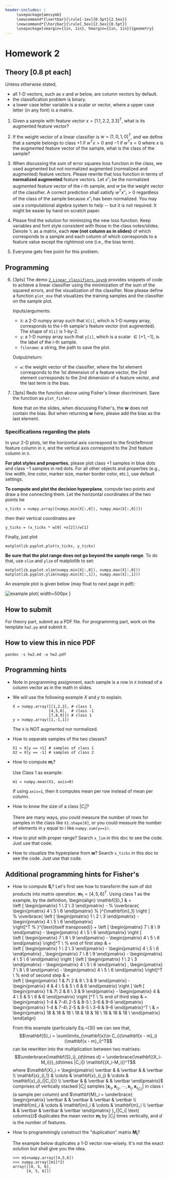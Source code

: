 ```yaml
---
header-includes: |
     \usepackage{amssymb}
     \newcommand*{\vertbar}{\rule[-1ex]{0.5pt}{2.5ex}}
     \newcommand*{\horzbar}{\rule[.5ex]{2.5ex}{0.5pt}}
     \usepackage[vmargin={1in, 1in}, hmargin={1in, 1in}]{geometry}
---
```


# Homework 2

## Theory [0.8 pt each]

Unless otherwise stated, 

   * all 1-D vectors, such as $x$ and $w$ below, are column vectors by default.
   * the classification problem is binary. 
   * a lower case letter variable is a scalar or vector, where a upper case letter (in any font) is a matrix.

1. Given a sample with feature vector $x=[1.1, 2.2, 3.3]^T$,  what is its augmented feature vector? 

2. If the weight vector of a linear classifier is $w=[1, 0, 1, 0]^T$, and we define that a sample belongs to class $+1$ if $w^Tx>0$ and $-1$ if $w^Tx<0$ where $x$ is the augmented feature vector of the sample, what is the class of the sample? 

3. When discussing the sum of error squares loss function in the class, we used augmented but not normalized augmented (normalized and augmented) feature vectors. Please rewrite that loss function in terms of 
**normalized augmented** feature vectors. Let $x''_i$ be the normalized augmented feature vector of the $i$-th sample, and $w$ be the weight vector of the classifier. A correct prediction shall satisfy $w^Tx''_i>0$ regardless of the class of the sample because $x''_i$ has been normalized. You may use a computational algebra system to help -- but it is not required. It might be easier by hand on scratch paper.

4. Please find the solution for minimizing the new loss function. Keep variables and font style consistent with those in the class notes/slides. Denote $\mathbb{X}$ as a matrix, each **row (not column as in slides)** of which corresponds to a sample and each column of which corresponds to a feature value except the rightmost one (i.e., the bias term). 

5. Everyone gets free point for this problem. 

## Programming

6. [3pts] The demo [`2_Linear_classifiers.ipynb`](./2_Linear_classifiers.ipynb) provides snippets of code to achieve a linear classifier using the minimization of the sum of the squared errors, and the visualization of the classifier. Now please define a function `plot_mse` that visualizes the training samples and the classifier on the sample plot. 

    Inputs/arguments: 

    * `X`: a 2-D numpy array such that `X[i]`, which is 1-D numpy array, corresponds to the i-th sample's feature vector (not augmented). The shape of `X[i]` is 1-by-2. 
    * `y`: a 1-D numpy array such that `y[i]`, which is a scalar $\in[+1, -1]$, is the label of the i-th sample. 
    * `filename`: a string, the path to save the plot. 

    Output/return: 

    * `w`: the weight vector of the classifier, where the 1st element corresponds to the 1st dimension of a feature vector, the 2nd element corresponds to the 2nd dimension of a feature vector, and the last term is the bias. 

7. [3pts] Redo the function above using Fisher's linear discriminant. Save the function as `plot_fisher`. 

   Note that on the slides, when discussing Fisher's, the $\mathbf{w}$ does not contain the bias. But when returning $\mathbf{w}$ here, please add the bias as the last element.

### Specifications regarding the plots

In your 2-D plots, let the horizontal axis correspond to the first/leftmost feature column in `X`, and the vertical axis correspond to the 2nd feature column in `X`. 

**For plot styles and properties**, please plot class $+1$ samples in blue dots and class $-1$ samples in red dots. For all other objects and properties (e.g., line width, line color, marker size, marker border color, etc.), use default settings.

**To compute and plot the decision hyperplane**, compute two points and draw a line connecting them. Let the horizontal coordinates of the two points be 
```
x_ticks = numpy.array([numpy.min(X[:,0]), numpy.max(X[:,0])])
```
then their vertical coordinates are 
```
y_ticks = (x_ticks * w[0] +x[2])/w[1]
```
Finally, just plot
```
matplotlib.pyplot.plot(x_ticks, y_ticks)
```

**Be sure that the plot range does not go beyond the sample range**. To do that, use `xlim` and `ylim` of matplotlib to set: 

```
matplotlib.pyplot.xlim(numpy.min(X[:,0]), numpy.max(X[:,0]))
matplotlib.pyplot.ylim(numpy.min(X[:,1]), numpy.max(X[:,1]))
```

An example plot is given below (may float to next page in pdf): 

![example plot](test3.png){ width=500px }

## How to submit 
For theory part, submit as a PDF file. For programming part, work on the template `hw2.py` and submit it. 

## How to view this in nice PDF
`pandoc -s hw2.md -o hw2.pdf` 

## Programming hints
- Note in programming assignment, each sample is a row in `X` instead of a column vector as in the math in slides. 
- We will use the following example $X$ and $y$ to explain. 
  ```
  X = numpy.array([[1,2,3], # class 1
                  [4,5,6],  # class -1
                  [7,8,9]]) # class 1
  y = numpy.array([1,-1,1])
  ```
  The `X` is NOT augmented nor normalized. 
- How to separate samples of the two classes? 
  ```
  X1 = X[y == +1] # samples of class 1
  X2 = X[y == -1] # samples of class 2
  ```
- How to compute $\mathbf{m}_i$? 

  Use Class 1 as example: 
  ```
  m1 = numpy.mean(X1, axis=0) 
  ```
  If using `axis=1`, then it computes mean per row instead of mean per column. 
- How to know the size of a class $|C_i|$? 

  There are many ways, you could measure the number of rows for samples in the 
  class like `X1.shape[0]`, or you could measure the number of elements in `y` 
  equal to $i$ like `numpy.sum(y==1)`.
- How to plot with proper range? 
  Search `x_lim` in this doc to see the code. Just use that code. 
- How to visualize the hyperplane from $\mathbf{w}$? 
  Search `x_ticks` in this doc to see the code. Just use that code. 

## Additional programming hints for Fisher's
- How to compute $\mathbf{S}_i$? 
  Let's first see how to transform the sum of dot products into matrix operation. 
  $\mathbf{m}_1=[4,5,6]^T$. 
  Using class 1 as the example, by the definition, 
  \begin{align}
  \mathbf{S}_1 & =  
    \left [
      \begin{pmatrix}
      1 \\ 2 \\ 3
      \end{pmatrix} 
            - 
%      \overbrace{
        \begin{pmatrix}
        4 \\ 5 \\ 6
        \end{pmatrix} 
%       }^{\mathbf{m}_1}
    \right ]  
%    \overbrace{
      \left [
        \begin{pmatrix}
        1 \\ 2 \\ 3
        \end{pmatrix} 
              - 
        \begin{pmatrix}
        4 \\ 5 \\ 6
        \end{pmatrix}     
      \right]^T
%    }^{\text{itself transposed}}
  +
    \left [
      \begin{pmatrix}
      7 \\ 8 \\ 9
      \end{pmatrix} 
            - 
      \begin{pmatrix}
      4 \\ 5 \\ 6
      \end{pmatrix} 
    \right ]  
    \left [
      \begin{pmatrix}
      7 \\ 8 \\ 9
      \end{pmatrix} 
            - 
      \begin{pmatrix}
      4 \\ 5 \\ 6
      \end{pmatrix} 
    \right]^T  \\           % end of first step
  & =  
  \left [
    \begin{pmatrix}
      1 \\ 2 \\ 3
      \end{pmatrix} 
            - 
      \begin{pmatrix}
      4 \\ 5 \\ 6
      \end{pmatrix} 
    , 
      \begin{pmatrix}
      7 \\ 8 \\ 9
      \end{pmatrix} 
            - 
      \begin{pmatrix}
      4 \\ 5 \\ 6
      \end{pmatrix} 
    \right ]
    \left [
    \begin{pmatrix}
      1 \\ 2 \\ 3
      \end{pmatrix} 
            - 
      \begin{pmatrix}
      4 \\ 5 \\ 6
      \end{pmatrix} 
    , 
      \begin{pmatrix}
      7 \\ 8 \\ 9
      \end{pmatrix} 
            - 
      \begin{pmatrix}
      4 \\ 5 \\ 6
      \end{pmatrix} 
    \right]^T  \\           % end of second step
  & =  
    \left [
      \begin{pmatrix}
      1 & 7\\ 2 & 8 \\ 3 & 9
      \end{pmatrix} 
            - 
      \begin{pmatrix}
      4 & 4 \\ 5 & 5 \\ 6 & 6
      \end{pmatrix} 
    \right ]
    \left [ 
      \begin{pmatrix}
      1 & 7\\ 2 & 8 \\ 3 & 9
      \end{pmatrix} 
            - 
      \begin{pmatrix}
      4 & 4 \\ 5 & 5 \\ 6 & 6
      \end{pmatrix}
    \right ]^T \\  % end of third step 
  & = 
      \begin{pmatrix}
      1-4 & 7-4\\ 2-5 & 8-5 \\ 3-6 & 9-6
      \end{pmatrix} 
      \begin{pmatrix}
      1-4 & 7-4\\ 2-5 & 8-5 \\ 3-6 & 9-6
      \end{pmatrix}^T  \\
  & = 
      \begin{pmatrix}
      18 & 18 & 18 \\
      18 & 18 & 18 \\
      18 & 18 & 18 \\
      \end{pmatrix}
    \end{align}

  
  <!-- First, duplicate $\mathbf{m}_1$ is a matrix $M:=$
  First subtract $\mathbf{m}_1$ from each row of $X_{C_1}$ resulting in a matrix 
  $(\mathbf{X_{}})$ -->
  

  From this example (particularly Eq.~(3)) we can see that, 
  $$\mathbf{S}_i = \sum\limits_{\mathbf{x}\in C_i}(\mathbf{x - m}_i) (\mathbf{x - m}_i)^T$$ can be rewritten into the multiplication between two matrixes: 
  $$\underbrace{\mathbf{S}_i}_{d\times d}
   = \underbrace{\mathbf{(X_i-M_i)}}_{d\times |C_i|}
     \mathbf{(X_i-M_i)}^T$$ where 
  $\mathbf{X}_i = \begin{pmatrix}
    \vertbar     &            & \vertbar           &          & \vertbar  \\
    \mathbf{x}_{i_1} & \cdots &  \mathbf{x}_{i_j} & \cdots   & \mathbf{x}_{i_{|C_i|}} \\
    \vertbar     &            & \vertbar           &          & \vertbar 
  \end{pmatrix}$
  comprises of vertically stacked $|C_i|$ samples $[\mathbf{x}_{i_1}, \mathbf{x}_{i_2}, \cdots, \mathbf{x}_{i_j}, \mathbf{x}_{i_{|C_i|}}]$ in class $i$ (a sample per column) and  $\mathbf{M}_i = 
  \underbrace{
    \begin{pmatrix}
      \vertbar     &        & \vertbar      & \vertbar & \vertbar \\
      \mathbf{m}_i & \cdots &  \mathbf{m}_i & \cdots   & \mathbf{m}_i \\
      \vertbar     &        & \vertbar      & \vertbar & \vertbar 
    \end{pmatrix}
  }_{|C_i| \text{ columns}}$
  duplicates the mean vector $\mathbf{m}_i$ by $|C_i|$ times vertically, and $d$ is the number of features. 
  
 - How to programmingly construct the "duplication" matrix $\mathbf{M_i}$? 
 
   The example below duplicates a 1-D vector row-wisely. 
   It's not the exact solution but shall give you the idea.

    ```python3
    >>> m1=numpy.array([4,5,6])
    >>> numpy.array([m1]*2)
    array([[4, 5, 6],
          [4, 5, 6]])
    ```



